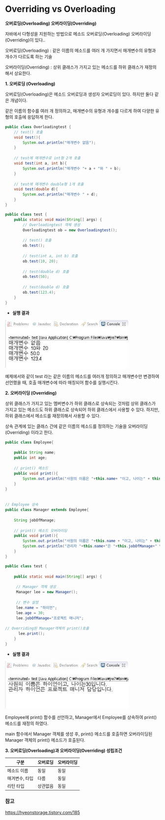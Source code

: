 # Overriding vs Overloading

**오버로딩(Overloading) 오버라이딩(Overriding)**

자바에서 다형성을 지원하는 방법으로 메소드 오버로딩(Overloading) 오버라이딩(Overriding)이 있다.. 

오버로딩(Overloading) : 같은 이름의 메소드를 여러 개 가지면서 매개변수의 유형과 개수가 다르도록 하는 기술

오버라이딩(Overriding) : 상위 클래스가 가지고 있는 메소드를 하위 클래스가 재정의 해서 상요한다.



**1. 오버로딩 (Overloading)**

오버로딩(Overloading)은 메소드 오버로딩과 생성자 오버로딩이 있다. 하지만 둘다 같은 개념이다.

같은 이름의 함수를 여러 개 정의하고, 매개변수의 유형과 개수를 다르게 하여 다양한 유형의 호출에 응답하게 한다.

```java
public class Overloadingtest {
	// test() 호출
    void test(){
        System.out.println("매개변수 없음");
    }

    // test에 매개변수로 int형 2개 호출
    void test(int a, int b){
        System.out.println("매개변수 "+ a + "와 " + b);
    }

    // test에 매개변수 double형 1개 호출
    void test(double d){
        System.out.println("매개변수 " + d);
    }
}
```
```java
public class test {
    public static void main(String[] args) {       
        // Overloadingtest 객체 생성
        Overloadingtest ob = new Overloadingtest();
       
        // test() 호출
        ob.test();
       
        // test(int a, int b) 호출
        ob.test(10, 20);
       
        // test(double d) 호출
        ob.test(50);
       
        // test(double d) 호출
        ob.test(123.4);
    }
}
```

* **실행 결과**



![OverridingvsOverroading-1](https://github.com/Songwonseok/CS-Study/blob/main/Language/images/OverridingvsOverroading-1.jpg)



예제에서와 같이 test 라는 같은 이름의 메소드를 여러개 정의하고 매개변수만 변경하여 선언했을 때, 호출 매개변수에 따라 매칭되어 함수를 실행시킨다.



**2. 오버라이딩 (Overriding)**

상위 클래스가 가지고 있는 멤버변수가 하위 클래스로 상속되는 것처럼 상위 클래스가 가지고 있는 메소드도 하위 클래스로 상속되어 하위 클래스에서 사용할 수 있다. 하지만, 하위 클래스에서 메소드를 재정의해서 사용할 수 있다.

상속 관계에 있는 클래스 간에 같은 이름의 메소드를 정의하는 기술을 오버라이딩(Overriding) 이라고 한다.

```java
public class Employee{
   
    public String name;
    public int age;
   
    // print() 메소드
    public void print(){
        System.out.println("사원의 이름은 "+this.name+ "이고, 나이는" + this.age+"입니다.");
    }   
}


// Employee 상속
public class Manager extends Employee{
   
    String jobOfManage;
   
    // print() 메소드 오버라이딩
    public void print(){
        System.out.println("사원의 이름은 "+this.name + "이고, 나이는" + this.age + "입니다.");
        System.out.println("관리자 "+this.name+"은 "+this.jobOfManage+" 담당입니다.");
    }
}
```
```java
public class test {

    public static void main(String[] args) {
        
     // Manager 객체 생성
     Manager lee = new Manager();
     
     // 변수 설정   
     lee.name = "하이언";
     lee.age = 30;
     lee.jobOfManage="프로젝트 매니저";
        
// Overriding된 Manager객체의 print()호출
      lee.print();
    }
}
```


* **실행 결과**



![OverridingvsOverroading-2](https://github.com/Songwonseok/CS-Study/blob/main/Language/images/OverridingvsOverroading-2.jpg)



Employee에 print() 함수를 선언하고, Manager에서 Employee를 상속하여 print() 메소드를 재정의 하였다.

main 함수에서 Manager 객체를 생성 후, print() 메소드를 호출하면 오버라이딩된 Manager 객체의 print() 메소드가 호출된다.



**3. 오버로딩(Overloading)과 오버라이딩(Overriding) 성립조건**

| 구분           | 오버로딩 | 오버라이딩 |
| -------------- | -------- | ---------- |
| 메소드 이름    | 동일     | 동일       |
| 매겨변수, 타입 | 다름     | 동일       |
| 리턴 타입      | 상관없음 | 동일       |





### 참고

https://hyeonstorage.tistory.com/185

